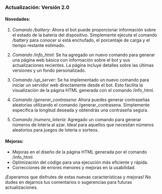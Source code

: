 
### Actualización: Versión 2.0
#### Novedades:

1. *Comando /battery*: Ahora el bot puede proporcionar información sobre el estado de la batería del dispositivo. Simplemente ejecuta el comando /battery para conocer si está enchufado, el porcentaje de carga y el tiempo restante estimado.

2. *Comando /info_html*: Se ha agregado un nuevo comando para generar una página web básica con información sobre el bot y sus actualizaciones recientes. La página incluye detalles sobre las últimas versiones y un fondo personalizado.

3. *Comando /up_server*: Se ha implementado un nuevo comando para iniciar un servidor web directamente desde el bot. Esto facilita la visualización de la página HTML generada con el comando /info_html.

4. *Comando /generar_contrasena*: Ahora puedes generar contraseñas aleatorias utilizando el comando /generar_contrasena. Simplemente especifica la longitud deseada y obtendrás una contraseña segura.

5. *Comando /numero_loteria*: Agregado un comando para generar números de lotería al azar. Ideal para aquellos que necesitan números aleatorios para juegos de lotería o sorteos.

#### Mejoras:

- Mejoras en el diseño de la página HTML generada por el comando /info_html.
- Optimización del código para una ejecución más eficiente y rápida.
- Correcciones de errores menores y mejoras en la usabilidad.

¡Esperamos que disfrutes de estas nuevas características y mejoras! No dudes en dejarnos tus comentarios o sugerencias para futuras actualizaciones.
